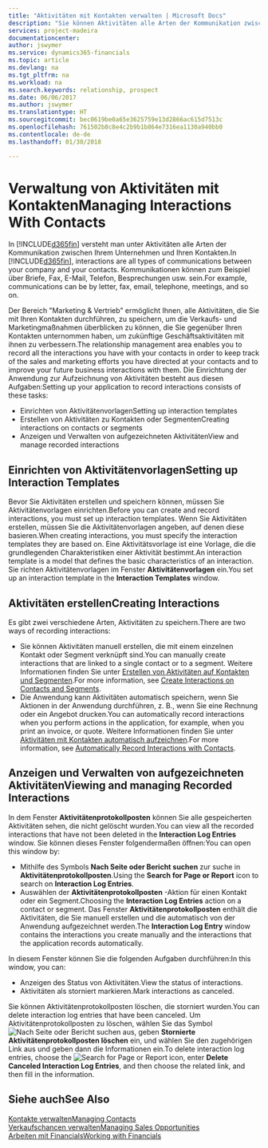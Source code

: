 ```yaml
---
title: "Aktivitäten mit Kontakten verwalten | Microsoft Docs"
description: "Sie können Aktivitäten alle Arten der Kommunikation zwischen Ihrem Unternehmen und Ihren Kontakten aufzeichnen, uum Beispiel Briefe, Fax, E-Mail, Telefon, Besprechungen usw."
services: project-madeira
documentationcenter: 
author: jswymer
ms.service: dynamics365-financials
ms.topic: article
ms.devlang: na
ms.tgt_pltfrm: na
ms.workload: na
ms.search.keywords: relationship, prospect
ms.date: 06/06/2017
ms.author: jswymer
ms.translationtype: HT
ms.sourcegitcommit: bec0619be0a65e3625759e13d2866ac615d7513c
ms.openlocfilehash: 761502b8c8e4c2b9b1b864e7316ea1130a940bb0
ms.contentlocale: de-de
ms.lasthandoff: 01/30/2018

---
```

# <a name="managing-interactions-with-contacts"></a><span data-ttu-id="e3a6d-103">Verwaltung von Aktivitäten mit Kontakten</span><span class="sxs-lookup"><span data-stu-id="e3a6d-103">Managing Interactions With Contacts</span></span>
<span data-ttu-id="e3a6d-104">In [!INCLUDE[d365fin](includes/d365fin_md.md)] versteht man unter Aktivitäten alle Arten der Kommunikation zwischen Ihrem Unternehmen und Ihren Kontakten.</span><span class="sxs-lookup"><span data-stu-id="e3a6d-104">In [!INCLUDE[d365fin](includes/d365fin_md.md)], interactions are all types of communications between your company and your contacts.</span></span> <span data-ttu-id="e3a6d-105">Kommunikationen können zum Beispiel über Briefe, Fax, E-Mail, Telefon, Besprechungen usw. sein.</span><span class="sxs-lookup"><span data-stu-id="e3a6d-105">For example, communications can be by letter, fax, email, telephone, meetings, and so on.</span></span>

<span data-ttu-id="e3a6d-106">Der Bereich "Marketing & Vertrieb" ermöglicht Ihnen, alle Aktivitäten, die Sie mit Ihren Kontakten durchführen, zu speichern, um die Verkaufs- und Marketingmaßnahmen überblicken zu können, die Sie gegenüber Ihren Kontakten unternommen haben, um zukünftige Geschäftsaktivitäten mit ihnen zu verbessern.</span><span class="sxs-lookup"><span data-stu-id="e3a6d-106">The relationship management area enables you to record all the interactions you have with your contacts in order to keep track of the sales and marketing efforts you have directed at your contacts and to improve your future business interactions with them.</span></span> <span data-ttu-id="e3a6d-107">Die Einrichtung der Anwendung zur Aufzeichnung von Aktivitäten besteht aus diesen Aufgaben:</span><span class="sxs-lookup"><span data-stu-id="e3a6d-107">Setting up your application to record interactions consists of these tasks:</span></span>

* <span data-ttu-id="e3a6d-108">Einrichten von Aktivitätenvorlagen</span><span class="sxs-lookup"><span data-stu-id="e3a6d-108">Setting up interaction templates</span></span>  
* <span data-ttu-id="e3a6d-109">Erstellen von Aktivitäten zu Kontakten oder Segmenten</span><span class="sxs-lookup"><span data-stu-id="e3a6d-109">Creating interactions on contacts or segments</span></span>  
* <span data-ttu-id="e3a6d-110">Anzeigen und Verwalten von aufgezeichneten Aktivitäten</span><span class="sxs-lookup"><span data-stu-id="e3a6d-110">View and manage recorded interactions</span></span>  

##  <a name="setting-up-interaction-templates"></a><span data-ttu-id="e3a6d-111">Einrichten von Aktivitätenvorlagen</span><span class="sxs-lookup"><span data-stu-id="e3a6d-111">Setting up Interaction Templates</span></span>
<span data-ttu-id="e3a6d-112">Bevor Sie Aktivitäten erstellen und speichern können, müssen Sie Aktivitätenvorlagen einrichten.</span><span class="sxs-lookup"><span data-stu-id="e3a6d-112">Before you can create and record interactions, you must set up interaction templates.</span></span> <span data-ttu-id="e3a6d-113">Wenn Sie Aktivitäten erstellen, müssen Sie die Aktivitätenvorlagen angeben, auf denen diese basieren.</span><span class="sxs-lookup"><span data-stu-id="e3a6d-113">When creating interactions, you must specify the interaction templates they are based on.</span></span> <span data-ttu-id="e3a6d-114">Eine Aktivitätsvorlage ist eine Vorlage, die die grundlegenden Charakteristiken einer Aktivität bestimmt.</span><span class="sxs-lookup"><span data-stu-id="e3a6d-114">An interaction template is a model that defines the basic characteristics of an interaction.</span></span>
<span data-ttu-id="e3a6d-115">Sie richten Aktivitätenvorlagen im Fenster **Aktivitätenvorlagen** ein.</span><span class="sxs-lookup"><span data-stu-id="e3a6d-115">You set up an interaction template in the **Interaction Templates** window.</span></span>  

## <a name="creating-interactions"></a><span data-ttu-id="e3a6d-116">Aktivitäten erstellen</span><span class="sxs-lookup"><span data-stu-id="e3a6d-116">Creating Interactions</span></span>
<span data-ttu-id="e3a6d-117">Es gibt zwei verschiedene Arten, Aktivitäten zu speichern.</span><span class="sxs-lookup"><span data-stu-id="e3a6d-117">There are two ways of recording interactions:</span></span>

* <span data-ttu-id="e3a6d-118">Sie können Aktivitäten manuell erstellen, die mit einem einzelnen Kontakt oder Segment verknüpft sind.</span><span class="sxs-lookup"><span data-stu-id="e3a6d-118">You can manually create interactions that are linked to a single contact or to a segment.</span></span> <span data-ttu-id="e3a6d-119">Weitere Informationen finden Sie unter [Erstellen von Aktivitäten auf Kontakten und Segmenten](marketing-how-create-interactions.md).</span><span class="sxs-lookup"><span data-stu-id="e3a6d-119">For more information, see [Create Interactions on Contacts and Segments](marketing-how-create-interactions.md).</span></span>  
* <span data-ttu-id="e3a6d-120">Die Anwendung kann Aktivitäten automatisch speichern, wenn Sie Aktionen in der Anwendung durchführen, z. B., wenn Sie eine Rechnung oder ein Angebot drucken.</span><span class="sxs-lookup"><span data-stu-id="e3a6d-120">You can automatically record interactions when you perform actions in the application, for example, when you print an invoice, or quote.</span></span> <span data-ttu-id="e3a6d-121">Weitere Informationen finden Sie unter [Aktivitäten mit Kontakten automatisch aufzeichnen](marketing-auto-record-interactions.md).</span><span class="sxs-lookup"><span data-stu-id="e3a6d-121">For more information, see [Automatically Record Interactions with Contacts](marketing-auto-record-interactions.md).</span></span>

## <a name="viewing-and-managing-recorded-interactions"></a><span data-ttu-id="e3a6d-122">Anzeigen und Verwalten von aufgezeichneten Aktivitäten</span><span class="sxs-lookup"><span data-stu-id="e3a6d-122">Viewing and managing Recorded Interactions</span></span>
<span data-ttu-id="e3a6d-123">In dem Fenster **Aktivitätenprotokollposten** können Sie alle gespeicherten Aktivitäten sehen, die nicht gelöscht wurden.</span><span class="sxs-lookup"><span data-stu-id="e3a6d-123">You can view all the recorded interactions that have not been deleted in the **Interaction Log Entries** window.</span></span> <span data-ttu-id="e3a6d-124">Sie können dieses Fenster folgendermaßen öffnen:</span><span class="sxs-lookup"><span data-stu-id="e3a6d-124">You can open this window by:</span></span>

* <span data-ttu-id="e3a6d-125">Mithilfe des Symbols **Nach Seite oder Bericht suchen** zur suche in **Aktivitätenprotokollposten**.</span><span class="sxs-lookup"><span data-stu-id="e3a6d-125">Using the **Search for Page or Report** icon to search on **Interaction Log Entries**.</span></span>
* <span data-ttu-id="e3a6d-126">Auswählen der **Aktivitätenprotokollposten** -Aktion für einen Kontakt oder ein Segment.</span><span class="sxs-lookup"><span data-stu-id="e3a6d-126">Choosing the **Interaction Log Entries** action on a contact or segment.</span></span>
  <span data-ttu-id="e3a6d-127">Das Fenster **Aktivitätenprotokollposten** enthält die Aktivitäten, die Sie manuell erstellen und die automatisch von der Anwendung aufgezeichnet werden.</span><span class="sxs-lookup"><span data-stu-id="e3a6d-127">The **Interaction Log Entry** window contains the interactions you create manually and the interactions that the application records automatically.</span></span>

<span data-ttu-id="e3a6d-128">In diesem Fenster können Sie die folgenden Aufgaben durchführen:</span><span class="sxs-lookup"><span data-stu-id="e3a6d-128">In this window, you can:</span></span>

* <span data-ttu-id="e3a6d-129">Anzeigen des Status von Aktivitäten.</span><span class="sxs-lookup"><span data-stu-id="e3a6d-129">View the status of interactions.</span></span>
* <span data-ttu-id="e3a6d-130">Aktivitäten als storniert markieren.</span><span class="sxs-lookup"><span data-stu-id="e3a6d-130">Mark interactions as canceled.</span></span>

<span data-ttu-id="e3a6d-131">Sie können Aktivitätenprotokollposten löschen, die storniert wurden.</span><span class="sxs-lookup"><span data-stu-id="e3a6d-131">You can delete interaction log entries that have been canceled.</span></span> <span data-ttu-id="e3a6d-132">Um Aktivitätenprotokollposten zu löschen, wählen Sie das Symbol ![Nach Seite oder Bericht suchen](media/ui-search/search_small.png "Nach Seite oder Bericht suchen") aus, geben **Stornierte Aktivitätenprotokollposten löschen** ein, und wählen Sie den zugehörigen Link aus und geben dann die Informationen ein.</span><span class="sxs-lookup"><span data-stu-id="e3a6d-132">To delete interaction log entries, choose the ![Search for Page or Report](media/ui-search/search_small.png "Search for Page or Report icon") icon, enter **Delete Canceled Interaction Log Entries**, and then choose the related link, and then fill in the information.</span></span>

## <a name="see-also"></a><span data-ttu-id="e3a6d-133">Siehe auch</span><span class="sxs-lookup"><span data-stu-id="e3a6d-133">See Also</span></span>
[<span data-ttu-id="e3a6d-134">Kontakte verwalten</span><span class="sxs-lookup"><span data-stu-id="e3a6d-134">Managing Contacts</span></span>](marketing-contacts.md)  
[<span data-ttu-id="e3a6d-135">Verkaufschancen verwalten</span><span class="sxs-lookup"><span data-stu-id="e3a6d-135">Managing Sales Opportunities</span></span>](marketing-manage-sales-opportunities.md)  
[<span data-ttu-id="e3a6d-136">Arbeiten mit Financials</span><span class="sxs-lookup"><span data-stu-id="e3a6d-136">Working with Financials</span></span>](ui-work-product.md)  

